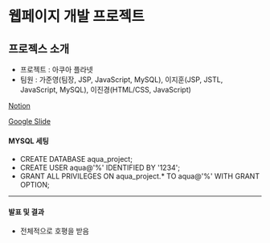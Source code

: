 # 웹페이지 개발 프로젝트

## 프로젝스 소개

- 프로젝트 : 아쿠아 플라넷
- 팀원 : 가준영(팀장, JSP, JavaScript, MySQL), 이지훈(JSP, JSTL, JavaScript, MySQL), 이진경(HTML/CSS, JavaScript)

[Notion](https://www.notion.so/39efd132c9514019addb9246e493b858)

[Google Slide](https://docs.google.com/presentation/d/15bp-2_KZqczlp6ChnL7P3oLJJ_exQXeeWt2LdA4jSrA/edit?usp=sharing)

#### MYSQL 세팅
- CREATE DATABASE aqua_project;
- CREATE USER aqua@'%' IDENTIFIED BY '1234';
- GRANT ALL PRIVILEGES ON aqua_project.* TO aqua@'%' WITH GRANT OPTION;

<hr/>

#### 발표 및 결과
- 전체적으로 호평을 받음

<!--
#### 시연 영상
https://drive.google.com/file/d/1TgBFGQccRbGfChBX7X6W9wUi9PB2Agn-/view
-->


